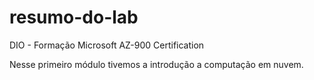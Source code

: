 # resumo-do-lab
DIO - Formação Microsoft AZ-900 Certification


Nesse primeiro módulo tivemos a introdução a computação em nuvem.
